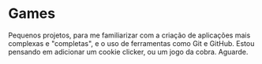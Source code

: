 # Games
Pequenos projetos, para me familiarizar com a criação de aplicações mais complexas e "completas", e o uso de ferramentas como Git e GitHub.
Estou pensando em adicionar um cookie clicker, ou um jogo da cobra. Aguarde.
